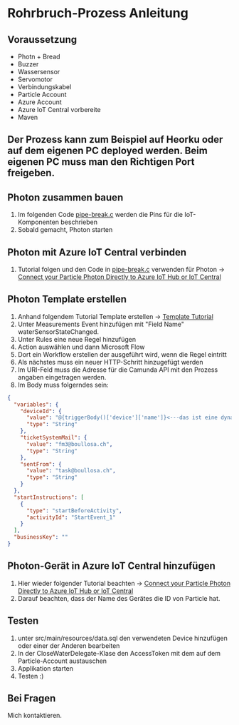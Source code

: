 # Rohrbruch-Prozess Anleitung
## Voraussetzung
- Photn + Bread
- Buzzer
- Wassersensor
- Servomotor
- Verbindungskabel
- Particle Account
- Azure Account
- Azure IoT Central vorbereite
- Maven

## Der Prozess kann zum Beispiel auf Heorku oder auf dem eigenen PC deployed werden. Beim eigenen PC muss man den Richtigen Port freigeben.

## Photon zusammen bauen
1. Im folgenden Code [pipe-break.c](/Photon%20Code/pipe-break.c) werden die Pins für die IoT-Komponenten beschrieben
2. Sobald gemacht, Photon starten

## Photon mit Azure IoT Central verbinden
1. Tutorial folgen und den Code in [pipe-break.c](/Photon%20Code/pipe-break.c) verwenden für Photon -> [Connect your Particle Photon Directly to Azure IoT Hub or IoT Central](https://github.com/gloveboxes/Connecting-Particle-Photon-to-Azure-IoT-Hub)

## Photon Template erstellen
1. Anhand folgendem Tutorial Template erstellen -> [Template Tutorial](https://docs.microsoft.com/en-us/azure/iot-central/howto-set-up-template)
2. Unter Measurements Event hinzufügen mit "Field Name" waterSensorStateChanged.
3. Unter Rules eine neue Regel hinzufügen
4. Action auswählen und dann Microsoft Flow
5. Dort ein Workflow erstellen der ausgeführt wird, wenn die Regel eintritt
6. Als nächstes muss ein neuer HTTP-Schritt hinzugefügt werden
7. Im URI-Feld muss die Adresse für die Camunda API mit den Prozess angaben eingetragen werden.
8. Im Body muss folgerndes sein: 
```json
{
  "variables": {
    "deviceId": {
      "value": "@{triggerBody()['device']['name']}<---das ist eine dynamische Variable von Microsoft Flow",
      "type": "String"
    },
    "ticketSystemMail": {
      "value": "fm3@boullosa.ch",
      "type": "String"
    },
    "sentFrom": {
      "value": "task@boullosa.ch",
      "type": "String"
    }
  },
  "startInstructions": [
    {
      "type": "startBeforeActivity",
      "activityId": "StartEvent_1"
    }
  ],
  "businessKey": ""
}
```

## Photon-Gerät in Azure IoT Central hinzufügen
1. Hier wieder folgender Tutorial beachten -> [Connect your Particle Photon Directly to Azure IoT Hub or IoT Central](https://github.com/gloveboxes/Connecting-Particle-Photon-to-Azure-IoT-Hub)
2. Darauf beachten, dass der Name des Gerätes die ID von Particle hat.

## Testen
1. unter src/main/resources/data.sql den verwendeten Device hinzufügen oder einer der Anderen bearbeiten
2. In der CloseWaterDelegate-Klase den AccessToken mit dem auf dem Particle-Account austauschen
3. Applikation starten
4. Testen :)

## Bei Fragen 
Mich kontaktieren.

